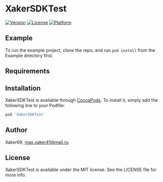 # XakerSDKTest

<!-- [![CI Status](https://img.shields.io/travis/Xaker69/XakerSDKTest.svg?style=flat)](https://travis-ci.org/Xaker69/XakerSDKTest) -->
[![Version](https://img.shields.io/cocoapods/v/XakerSDKTest.svg?style=flat)](https://cocoapods.org/pods/XakerSDKTest)
[![License](https://img.shields.io/cocoapods/l/XakerSDKTest.svg?style=flat)](https://cocoapods.org/pods/XakerSDKTest)
[![Platform](https://img.shields.io/cocoapods/p/XakerSDKTest.svg?style=flat)](https://cocoapods.org/pods/XakerSDKTest)

## Example

To run the example project, clone the repo, and run `pod install` from the Example directory first.

## Requirements

## Installation

XakerSDKTest is available through [CocoaPods](https://cocoapods.org). To install
it, simply add the following line to your Podfile:

```ruby
pod 'XakerSDKTest'
```

## Author

Xaker69, max.xaker41@mail.ru

## License

XakerSDKTest is available under the MIT license. See the LICENSE file for more info.

